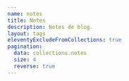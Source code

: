 ```yaml
---
name: notes
title: Notes
description: Notes de blog.
layout: tags
eleventyExcludeFromCollections: true
pagination:
  data: collections.notes
  size: 4
  reverse: true
---
```

